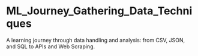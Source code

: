 # ML_Journey_Gathering_Data_Techniques
A learning journey through data handling and analysis: from CSV, JSON, and SQL to APIs and Web Scraping.

